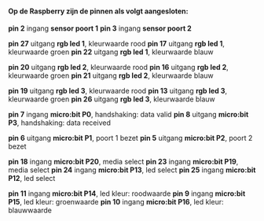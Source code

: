 #### Op de Raspberry zijn de pinnen als volgt aangesloten:

**pin  2**  ingang   **sensor poort 1**
**pin  3**  ingang   **sensor poort 2**

**pin 27**  uitgang  **rgb led 1**, kleurwaarde rood
**pin 17**  uitgang  **rgb led 1**, kleurwaarde groen
**pin 22**  uitgang  **rgb led 1**, kleurwaarde blauw

**pin 20**  uitgang  **rgb led 2**, kleurwaarde rood
**pin 16**  uitgang  **rgb led 2**, kleurwaarde groen
**pin 21**  uitgang  **rgb led 2**, kleurwaarde blauw

**pin 19**  uitgang  **rgb led 3**, kleurwaarde rood
**pin 13**  uitgang  **rgb led 3**, kleurwaarde groen
**pin 26**  uitgang  **rgb led 3**, kleurwaarde blauw

**pin  7**  ingang   **micro:bit P0**, handshaking: data valid
**pin  8**  uitgang  **micro:bit P3**, handshaking: data received

**pin  6**  uitgang  **micro:bit P1**, poort 1 bezet
**pin  5**  uitgang  **micro:bit P2**, poort 2 bezet

**pin 18**  ingang   **micro:bit P20**, media select
**pin 23**  ingang   **micro:bit P19**, media select
**pin 24**  ingang   **micro:bit P13**, led select
**pin 25**  ingang   **micro:bit P12**, led select

**pin 11**  ingang   **micro:bit P14**, led kleur: roodwaarde
**pin  9**  ingang   **micro:bit P15**, led kleur: groenwaarde
**pin 10**  ingang   **micro:bit P16**, led kleur: blauwwaarde
